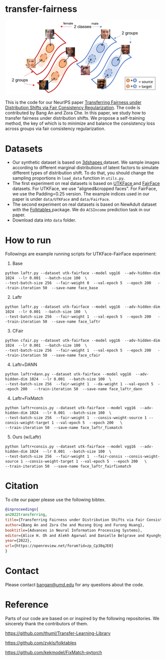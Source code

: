 # transfer-fairness

<p align="center">
    <img src="fig/demo.png" width="500px"></img>
</p>

This is the code for our NeurIPS paper <a href="https://openreview.net/pdf?id=zp_Cp38qJE0">
Transferring Fairness under Distribution Shifts via Fair
Consistency Regularization</a>. The code is contributed by Bang An and Zora Che. In this paper, we
study how to transfer fairness under distribution shifts. We propose a self-training method, the key
of which is to minimize and balance the consistency loss across groups via fair consistency
regularization.

# Datasets

* Our synthetic dataset is based on
  <a href="https://github.com/deepmind/3d-shapes">3dshapes </a> dataset. We sample images according
  to
  different marginal distributions of latent factors to simulate different types of distribution
  shift.
  To do that, you should change the sampling proportions in `load_data` function in `utils.py`.
* The first experiment on real datasets is based on <a href="https://susanqq.github.io/UTKFace/">
  UTKFace </a> and <a href="https://github.com/joojs/fairface">FairFace </a> datasets. For UTKFace,
  we use "aligned&cropped faces". For FairFace, we use the Padding=0.25 version. The example indices used 
  in our paper is under `data/UTKFace` and `data/FairFace`.
* The second experiment on real datasets is based on NewAdult dataset with
  the <a href="https://github.com/zykls/folktables">Folktables </a> package. We do `ACSIncome`
  prediction task in our paper.
* Download data into `data` folder.

# How to run

Followings are example running scripts for UTKFace-FairFace experiment:

1. Base

```
python laftr.py --dataset utk-fairface --model vgg16  --adv-hidden-dim 1024  --lr 0.001  --batch-size 100  \
--test-batch-size 256  --fair-weight 0  --val-epoch 5  --epoch 200   --train-iteration 50  --save-name face_base 
```

2. Laftr

```
python laftr.py --dataset utk-fairface --model vgg16  --adv-hidden-dim 1024  --lr 0.001  --batch-size 100  \
--test-batch-size 256  --fair-weight 1  --val-epoch 5  --epoch 200   --train-iteration 50  --save-name face_laftr 
```
3. CFair
```
python cfair.py --dataset utk-fairface --model vgg16  --adv-hidden-dim 1024  --lr 0.001  --batch-size 100  \
--test-batch-size 256  --fair-weight 1  --val-epoch 5  --epoch 200   --train-iteration 50  --save-name face_cfair 
```
4. Laftr+DANN
```
python laftr+dann.py --dataset utk-fairface --model vgg16  --adv-hidden-dim 1024  --lr 0.001  --batch-size 100  \
--test-batch-size 256  --fair-weight 1  --da-weight 1 --val-epoch 5  --epoch 200   --train-iteration 50  --save-name face_laftr_dann 
```
4. Laftr+FixMatch
```
python laftr+consis.py --dataset utk-fairface --model vgg16  --adv-hidden-dim 1024  --lr 0.001  --batch-size 100  \
--test-batch-size 256  --fair-weight 1  --consis-weight-source 1 --consis-weight-target 1 --val-epoch 5  --epoch 200   \
--train-iteration 50  --save-name face_laftr_fixmatch 
```
5. Ours (w/Laftr)
```
python laftr+consis.py --dataset utk-fairface --model vgg16  --adv-hidden-dim 1024  --lr 0.001  --batch-size 100  \
--test-batch-size 256  --fair-weight 1  --fair-consis --consis-weight-source 1 --consis-weight-target 1 --val-epoch 5  --epoch 200   \
--train-iteration 50  --save-name face_laftr_fairfixmatch 
```

# Citation

To cite our paper please use the following bibtex.

```bibtex
@inproceedings{
an2022transferring,
title={Transferring Fairness under Distribution Shifts via Fair Consistency Regularization},
author={Bang An and Zora Che and Mucong Ding and Furong Huang},
booktitle={Advances in Neural Information Processing Systems},
editor={Alice H. Oh and Alekh Agarwal and Danielle Belgrave and Kyunghyun Cho},
year={2022},
url={https://openreview.net/forum?id=zp_Cp38qJE0}
}
```

# Contact

Please contact bangan@umd.edu for any questions about the code.

# Reference

Parts of our code are based on or inspired by the following repositories. We sincerely thank the
contributors of them.

https://github.com/thuml/Transfer-Learning-Library

https://github.com/zykls/folktables

https://github.com/kekmodel/FixMatch-pytorch

